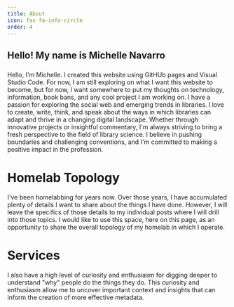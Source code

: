 ```yaml
---
title: About
icon: fas fa-info-circle
order: 4
---
```

## Hello! My name is Michelle Navarro
### 

Hello, I'm Michelle. I created this website using GitHUb pages and Visual Studio Code. For now, I am still exploring on what I want this website to become, but for now, I want somewhere to put my thoughts on technology, information, book bans, and any cool project I am working on.  I have a passion for exploring the social web and emerging trends in libraries. I love to create, write, think, and speak about the ways in which libraries can adapt and thrive in a changing digital landscape. Whether through innovative projects or insightful commentary, I'm always striving to bring a fresh perspective to the field of library science. I believe in pushing boundaries and challenging conventions, and I'm committed to making a positive impact in the profession.

# Homelab Topology

I've been homelabbing for years now. Over those years, I have accumulated plenty of details I want to share about the things I have done. However, I will leave the specifics of those details to my individual posts where I will drill into those topics. I would like to use this space, here on this page, as an opportunity to share the overall topology of my homelab in which I operate.

# Services

I also have a high level of curiosity and enthusiasm for digging deeper to understand "why" people do the things they do. This curiosity and enthusiasm allow me to uncover important context and insights that can inform the creation of more effective metadata.